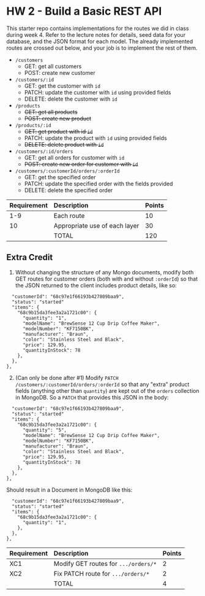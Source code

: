 # HW 2 - Build a Basic REST API

This starter repo contains implementations for the routes we did in class during week 4. Refer to the lecture notes for details, seed data for your database, and the JSON format for each model. The already implemented routes are crossed out below, and your job is to implement the rest of them.

- `/customers`
    - GET: get all customers
    - POST: create new customer
- `/customers/:id`
    - GET: get the customer with `id`
    - PATCH: update the customer with `id` using provided fields
    - DELETE: delete the customer with `id`
- `/products`
    - ~~GET: get all products~~
    - ~~POST: create new product~~
- `/products/:id`
    - ~~GET: get product with id `id`~~
    - PATCH: update the product with `id` using provided fields
    - ~~DELETE: delete product with `id`~~
- `/customers/:id/orders`
    - GET: get all orders for customer with `id`
    - ~~POST: create new order for customer with `id`~~
- `/customers/:customerId/orders/:orderId`
    - GET: get the specified order
    - PATCH: update the specified order with the fields provided
    - DELETE: delete the specified order

| Requirement | Description | Points |
| :------- | :------ | :------- |
| 1-9     | Each route | 10    |
| 10   | Appropriate use of each layer  | 30 |
| | TOTAL | 120 |


## Extra Credit

1. Without changing the structure of any Mongo documents, modify both GET routes for customer orders (both with and without `:orderId`) so that the JSON returned to the client includes product details, like so:

```{
  "customerId": "68c97e1f66193b427809baa9",
  "status": "started"
  "items": {
    "68c9b15da3fee3a2a1721c00": {
      "quantity": "1",
      "modelName": "BrewSense 12 Cup Drip Coffee Maker",
      "modelNumber": "KF7150BK",
      "manufacturer": "Braun",
      "color": "Stainless Steel and Black",
      "price": 129.95,
      "quantityInStock": 78
    },
  },
},
```

2. (Can only be done after #1) Modify `PATCH /customers/:customerId/orders/:orderId` so that any "extra" product fields (anything other than `quantity`) are kept out of the `orders` collection in MongoDB. So a `PATCH` that provides this JSON in the body:

```{
  "customerId": "68c97e1f66193b427809baa9",
  "status": "started"
  "items": {
    "68c9b15da3fee3a2a1721c00": {
      "quantity": "5",
      "modelName": "BrewSense 12 Cup Drip Coffee Maker",
      "modelNumber": "KF7150BK",
      "manufacturer": "Braun",
      "color": "Stainless Steel and Black",
      "price": 129.95,
      "quantityInStock": 78
    },
  },
},
```

Should result in a Document in MongoDB like this:

```{
  "customerId": "68c97e1f66193b427809baa9",
  "status": "started"
  "items": {
    "68c9b15da3fee3a2a1721c00": {
      "quantity": "1",
    },
  },
},
```

| Requirement | Description | Points |
| :------- | :------ | :------- |
| XC1    | Modify GET routes for `.../orders/*` | 2    |
| XC2   | Fix PATCH route for `.../orders/*` | 2 |
| | TOTAL | 4 |